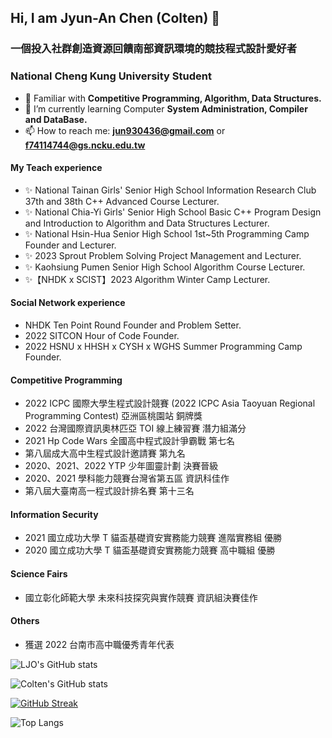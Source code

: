 ## Hi, I am Jyun-An Chen (Colten)  👋

### 一個投入社群創造資源回饋南部資訊環境的競技程式設計愛好者

### National Cheng Kung University Student

- 💬 Familiar with **Competitive Programming, Algorithm, Data Structures.**
- 🌱 I’m currently learning Computer **System Administration, Compiler and DataBase.**
- 📫 How to reach me: **jun930436@gmail.com** or **f74114744@gs.ncku.edu.tw**

#### My Teach experience

- ✨ National Tainan Girls' Senior High School Information Research Club 37th and 38th C++ Advanced Course Lecturer.
- ✨ National Chia-Yi Girls' Senior High School Basic C++ Program Design and Introduction to Algorithm and Data Structures Lecturer.
- ✨ National Hsin-Hua Senior High School 1st~5th Programming Camp Founder and Lecturer.
- ✨ 2023 Sprout Problem Solving Project Management and Lecturer.
- ✨ Kaohsiung Pumen Senior High School Algorithm Course Lecturer.
- ✨【NHDK x SCIST】2023 Algorithm Winter Camp Lecturer.

#### Social Network experience

- NHDK Ten Point Round Founder and Problem Setter.
- 2022 SITCON Hour of Code Founder.
- 2022 HSNU x HHSH x CYSH x WGHS Summer Programming Camp Founder.

#### Competitive Programming

- 2022 ICPC 國際大學生程式設計競賽 (2022 ICPC Asia Taoyuan Regional Programming Contest) 亞洲區桃園站 銅牌獎
- 2022 台灣國際資訊奧林匹亞 TOI 線上練習賽 潛力組滿分
- 2021 Hp Code Wars 全國高中程式設計爭霸戰 第七名
- 第八屆成大高中生程式設計邀請賽 第九名
- 2020、2021、2022 YTP 少年圖靈計劃 決賽晉級
- 2020、2021 學科能力競賽台灣省第五區 資訊科佳作
- 第八屆大臺南高一程式設計排名賽 第十三名

#### Information Security

- 2021 國立成功大學 T 貓盃基礎資安實務能力競賽 進階實務組 優勝
- 2020 國立成功大學 T 貓盃基礎資安實務能力競賽 高中職組 優勝

#### Science Fairs

- 國立彰化師範大學 未來科技探究與實作競賽 資訊組決賽佳作

#### Others

- 獲選 2022 台南市高中職優秀青年代表


![LJO's GitHub stats](https://github-readme-stats.vercel.app/api?username=ColtenOuO&show_icons=true&theme=tokyonight&hide_border=true)

![Colten's GitHub stats](https://github-readme-stats.vercel.app/api?username=ColtenOuO&show_icons=true&theme=tokyonight&hide_border=true)

[![GitHub Streak](https://github-readme-streak-stats.herokuapp.com?user=ColtenOuO&theme=tokyonight&count_private=true&hide_border=true&date_format=M%20j%5B%2C%20Y%5D)](https://git.io/streak-stats)

![Top Langs](https://github-readme-stats.vercel.app/api/top-langs/?username=ColtenOuO&layout=compact&theme=tokyonight&hide_border=true&hide=html)


<!--
**ColtenOuO/ColtenOuO** is a ✨ _special_ ✨ repository because its `README.md` (this file) appears on your GitHub profile.
Here are some ideas to get you started:

- 🔭 I’m currently working on ...
- 🌱 I’m currently learning ...
- 👯 I’m looking to collaborate on ...
- 🤔 I’m looking for help with ...
- 💬 Ask me about ...
- 📫 How to reach me: ...
- 😄 Pronouns: ...
- ⚡ Fun fact: ...
-->
